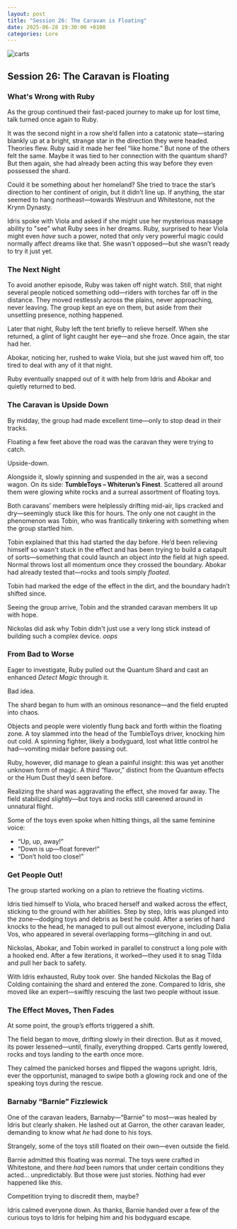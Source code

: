```yaml
---
layout: post
title: "Session 26: The Caravan is Floating"
date: 2025-06-28 19:30:00 +0100
categories: Lore
---
```


![carts](https://github.com/user-attachments/assets/142203b2-f874-4d1b-a5b1-3c887ed198bd)

## **Session 26: The Caravan is Floating**

### What's Wrong with Ruby

As the group continued their fast-paced journey to make up for lost time, talk turned once again to Ruby.

It was the second night in a row she’d fallen into a catatonic state—staring blankly up at a bright, strange star in the direction they were headed. Theories flew. Ruby said it made her feel “like home.” But none of the others felt the same. Maybe it was tied to her connection with the quantum shard? But then again, she had already been acting this way before they even possessed the shard.

Could it be something about her homeland? She tried to trace the star’s direction to her continent of origin, but it didn’t line up. If anything, the star seemed to hang northeast—towards Westruun and Whitestone, not the Krynn Dynasty.

Idris spoke with Viola and asked if she might use her mysterious massage ability to "see" what Ruby sees in her dreams. Ruby, surprised to hear Viola might even *have* such a power, noted that only very powerful magic could normally affect dreams like that. She wasn’t opposed—but she wasn’t ready to try it just yet.

### The Next Night

To avoid another episode, Ruby was taken off night watch. Still, that night several people noticed something odd—riders with torches far off in the distance. They moved restlessly across the plains, never approaching, never leaving. The group kept an eye on them, but aside from their unsettling presence, nothing happened.

Later that night, Ruby left the tent briefly to relieve herself. When she returned, a glint of light caught her eye—and she froze. Once again, the star had her.

Abokar, noticing her, rushed to wake Viola, but she just waved him off, too tired to deal with any of it that night.

Ruby eventually snapped out of it with help from Idris and Abokar and quietly returned to bed.

### The Caravan is Upside Down

By midday, the group had made excellent time—only to stop dead in their tracks.

Floating a few feet above the road was the caravan they were trying to catch.

Upside-down.

Alongside it, slowly spinning and suspended in the air, was a second wagon. On its side: **TumbleToys – Whiterun’s Finest**. Scattered all around them were glowing white rocks and a surreal assortment of floating toys.

Both caravans’ members were helplessly drifting mid-air, lips cracked and dry—seemingly stuck like this for hours. The only one not caught in the phenomenon was Tobin, who was frantically tinkering with something when the group startled him.

Tobin explained that this had started the day before. He’d been relieving himself so wasn't stuck in the effect and has been trying to build a catapult of sorts—something that could launch an object *into* the field at high speed. Normal throws lost all momentum once they crossed the boundary. Abokar had already tested that—rocks and tools simply *floated*.

Tobin had marked the edge of the effect in the dirt, and the boundary hadn’t shifted since.

Seeing the group arrive, Tobin and the stranded caravan members lit up with hope.

Nickolas did ask why Tobin didn't just use a very long stick instead of building such a complex device. *oops*

### From Bad to Worse

Eager to investigate, Ruby pulled out the Quantum Shard and cast an enhanced *Detect Magic* through it.

Bad idea.

The shard began to hum with an ominous resonance—and the field erupted into chaos.

Objects and people were violently flung back and forth within the floating zone. A toy slammed into the head of the TumbleToys driver, knocking him out cold. A spinning fighter, likely a bodyguard, lost what little control he had—vomiting midair before passing out.

Ruby, however, did manage to glean a painful insight: this was yet another unknown form of magic. A third “flavor,” distinct from the Quantum effects or the Hum Dust they’d seen before.

Realizing the shard was aggravating the effect, she moved far away. The field stabilized *slightly*—but toys and rocks still careened around in unnatural flight.

Some of the toys even spoke when hitting things, all the same feminine voice:

- “Up, up, away!”
- “Down is up—float forever!”
- “Don’t hold too close!”

### Get People Out!

The group started working on a plan to retrieve the floating victims.

Idris tied himself to Viola, who braced herself and walked across the effect, sticking to the ground with her abilities. Step by step, Idris was plunged into the zone—dodging toys and debris as best he could. After a series of hard knocks to the head, he managed to pull out almost everyone, including Dalia Vos, who appeared in several overlapping forms—glitching in and out.

Nickolas, Abokar, and Tobin worked in parallel to construct a long pole with a hooked end. After a few iterations, it worked—they used it to snag Tilda and pull her back to safety.

With Idris exhausted, Ruby took over. She handed Nickolas the Bag of Colding containing the shard and entered the zone. Compared to Idris, she moved like an expert—swiftly rescuing the last two people without issue.

### The Effect Moves, Then Fades

At some point, the group’s efforts triggered a shift.

The field began to move, drifting slowly in their direction. But as it moved, its power lessened—until, finally, everything dropped. Carts gently lowered, rocks and toys landing to the earth once more.

They calmed the panicked horses and flipped the wagons upright. Idris, ever the opportunist, managed to swipe both a glowing rock and one of the speaking toys during the rescue.

### Barnaby “Barnie” Fizzlewick

One of the caravan leaders, Barnaby—“Barnie” to most—was healed by Idris but clearly shaken. He lashed out at Garron, the other caravan leader, demanding to know what *he* had done to his toys.

Strangely, some of the toys still floated on their own—even outside the field.

Barnie admitted this floating was normal. The toys were crafted in Whitestone, and there *had* been rumors that under certain conditions they acted... unpredictably. But those were just stories. Nothing had ever happened like *this*.

Competition trying to discredit them, maybe?

Idris calmed everyone down. As thanks, Barnie handed over a few of the curious toys to Idris for helping him and his bodyguard escape.
